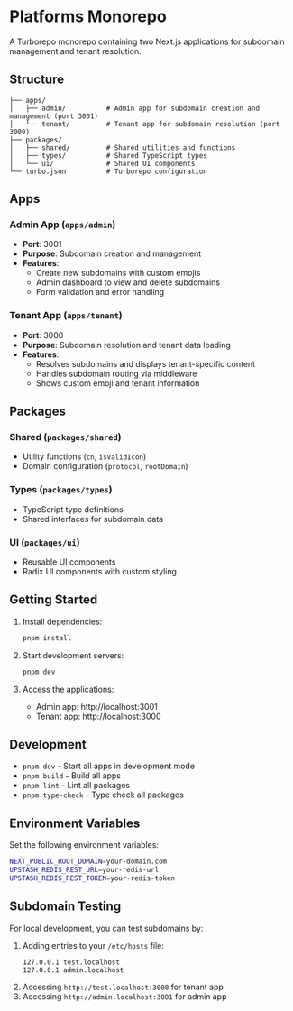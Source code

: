 # Platforms Monorepo

A Turborepo monorepo containing two Next.js applications for subdomain management and tenant resolution.

## Structure

```
├── apps/
│   ├── admin/          # Admin app for subdomain creation and management (port 3001)
│   └── tenant/         # Tenant app for subdomain resolution (port 3000)
├── packages/
│   ├── shared/         # Shared utilities and functions
│   ├── types/          # Shared TypeScript types
│   └── ui/             # Shared UI components
└── turbo.json          # Turborepo configuration
```

## Apps

### Admin App (`apps/admin`)
- **Port**: 3001
- **Purpose**: Subdomain creation and management
- **Features**:
  - Create new subdomains with custom emojis
  - Admin dashboard to view and delete subdomains
  - Form validation and error handling

### Tenant App (`apps/tenant`)
- **Port**: 3000
- **Purpose**: Subdomain resolution and tenant data loading
- **Features**:
  - Resolves subdomains and displays tenant-specific content
  - Handles subdomain routing via middleware
  - Shows custom emoji and tenant information

## Packages

### Shared (`packages/shared`)
- Utility functions (`cn`, `isValidIcon`)
- Domain configuration (`protocol`, `rootDomain`)

### Types (`packages/types`)
- TypeScript type definitions
- Shared interfaces for subdomain data

### UI (`packages/ui`)
- Reusable UI components
- Radix UI components with custom styling

## Getting Started

1. Install dependencies:
   ```bash
   pnpm install
   ```

2. Start development servers:
   ```bash
   pnpm dev
   ```

3. Access the applications:
   - Admin app: http://localhost:3001
   - Tenant app: http://localhost:3000

## Development

- `pnpm dev` - Start all apps in development mode
- `pnpm build` - Build all apps
- `pnpm lint` - Lint all packages
- `pnpm type-check` - Type check all packages

## Environment Variables

Set the following environment variables:

```bash
NEXT_PUBLIC_ROOT_DOMAIN=your-domain.com
UPSTASH_REDIS_REST_URL=your-redis-url
UPSTASH_REDIS_REST_TOKEN=your-redis-token
```

## Subdomain Testing

For local development, you can test subdomains by:
1. Adding entries to your `/etc/hosts` file:
   ```
   127.0.0.1 test.localhost
   127.0.0.1 admin.localhost
   ```
2. Accessing `http://test.localhost:3000` for tenant app
3. Accessing `http://admin.localhost:3001` for admin app